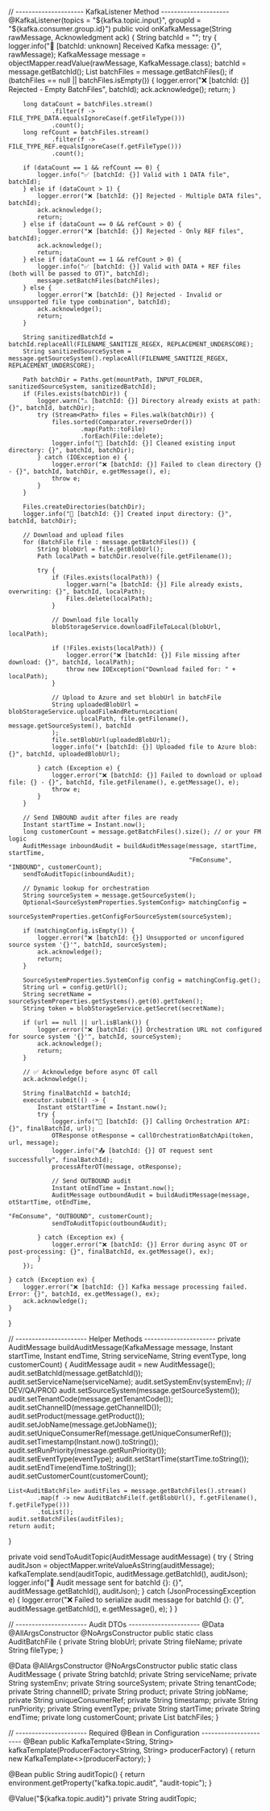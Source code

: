 // --------------------- KafkaListener Method ---------------------
@KafkaListener(topics = "${kafka.topic.input}", groupId = "${kafka.consumer.group.id}")
public void onKafkaMessage(String rawMessage, Acknowledgment ack) {
    String batchId = "";
    try {
        logger.info("📩 [batchId: unknown] Received Kafka message: {}", rawMessage);
        KafkaMessage message = objectMapper.readValue(rawMessage, KafkaMessage.class);
        batchId = message.getBatchId();
        List<BatchFile> batchFiles = message.getBatchFiles();
        if (batchFiles == null || batchFiles.isEmpty()) {
            logger.error("❌ [batchId: {}] Rejected - Empty BatchFiles", batchId);
            ack.acknowledge();
            return;
        }

        long dataCount = batchFiles.stream()
                .filter(f -> FILE_TYPE_DATA.equalsIgnoreCase(f.getFileType()))
                .count();
        long refCount = batchFiles.stream()
                .filter(f -> FILE_TYPE_REF.equalsIgnoreCase(f.getFileType()))
                .count();

        if (dataCount == 1 && refCount == 0) {
            logger.info("✅ [batchId: {}] Valid with 1 DATA file", batchId);
        } else if (dataCount > 1) {
            logger.error("❌ [batchId: {}] Rejected - Multiple DATA files", batchId);
            ack.acknowledge();
            return;
        } else if (dataCount == 0 && refCount > 0) {
            logger.error("❌ [batchId: {}] Rejected - Only REF files", batchId);
            ack.acknowledge();
            return;
        } else if (dataCount == 1 && refCount > 0) {
            logger.info("✅ [batchId: {}] Valid with DATA + REF files (both will be passed to OT)", batchId);
            message.setBatchFiles(batchFiles);
        } else {
            logger.error("❌ [batchId: {}] Rejected - Invalid or unsupported file type combination", batchId);
            ack.acknowledge();
            return;
        }

        String sanitizedBatchId = batchId.replaceAll(FILENAME_SANITIZE_REGEX, REPLACEMENT_UNDERSCORE);
        String sanitizedSourceSystem = message.getSourceSystem().replaceAll(FILENAME_SANITIZE_REGEX, REPLACEMENT_UNDERSCORE);

        Path batchDir = Paths.get(mountPath, INPUT_FOLDER, sanitizedSourceSystem, sanitizedBatchId);
        if (Files.exists(batchDir)) {
            logger.warn("⚠️ [batchId: {}] Directory already exists at path: {}", batchId, batchDir);
            try (Stream<Path> files = Files.walk(batchDir)) {
                files.sorted(Comparator.reverseOrder())
                        .map(Path::toFile)
                        .forEach(File::delete);
                logger.info("🧹 [batchId: {}] Cleaned existing input directory: {}", batchId, batchDir);
            } catch (IOException e) {
                logger.error("❌ [batchId: {}] Failed to clean directory {} - {}", batchId, batchDir, e.getMessage(), e);
                throw e;
            }
        }

        Files.createDirectories(batchDir);
        logger.info("📁 [batchId: {}] Created input directory: {}", batchId, batchDir);

        // Download and upload files
        for (BatchFile file : message.getBatchFiles()) {
            String blobUrl = file.getBlobUrl();
            Path localPath = batchDir.resolve(file.getFilename());

            try {
                if (Files.exists(localPath)) {
                    logger.warn("♻️ [batchId: {}] File already exists, overwriting: {}", batchId, localPath);
                    Files.delete(localPath);
                }

                // Download file locally
                blobStorageService.downloadFileToLocal(blobUrl, localPath);

                if (!Files.exists(localPath)) {
                    logger.error("❌ [batchId: {}] File missing after download: {}", batchId, localPath);
                    throw new IOException("Download failed for: " + localPath);
                }

                // Upload to Azure and set blobUrl in batchFile
                String uploadedBlobUrl = blobStorageService.uploadFileAndReturnLocation(
                        localPath, file.getFilename(), message.getSourceSystem(), batchId
                );
                file.setBlobUrl(uploadedBlobUrl);
                logger.info("⬆️ [batchId: {}] Uploaded file to Azure blob: {}", batchId, uploadedBlobUrl);

            } catch (Exception e) {
                logger.error("❌ [batchId: {}] Failed to download or upload file: {} - {}", batchId, file.getFilename(), e.getMessage(), e);
                throw e;
            }
        }

        // Send INBOUND audit after files are ready
        Instant startTime = Instant.now();
        long customerCount = message.getBatchFiles().size(); // or your FM logic
        AuditMessage inboundAudit = buildAuditMessage(message, startTime, startTime,
                                                      "FmConsume", "INBOUND", customerCount);
        sendToAuditTopic(inboundAudit);

        // Dynamic lookup for orchestration
        String sourceSystem = message.getSourceSystem();
        Optional<SourceSystemProperties.SystemConfig> matchingConfig =
                sourceSystemProperties.getConfigForSourceSystem(sourceSystem);

        if (matchingConfig.isEmpty()) {
            logger.error("❌ [batchId: {}] Unsupported or unconfigured source system '{}'", batchId, sourceSystem);
            ack.acknowledge();
            return;
        }

        SourceSystemProperties.SystemConfig config = matchingConfig.get();
        String url = config.getUrl();
        String secretName = sourceSystemProperties.getSystems().get(0).getToken();
        String token = blobStorageService.getSecret(secretName);

        if (url == null || url.isBlank()) {
            logger.error("❌ [batchId: {}] Orchestration URL not configured for source system '{}'", batchId, sourceSystem);
            ack.acknowledge();
            return;
        }

        // ✅ Acknowledge before async OT call
        ack.acknowledge();

        String finalBatchId = batchId;
        executor.submit(() -> {
            Instant otStartTime = Instant.now();
            try {
                logger.info("🚀 [batchId: {}] Calling Orchestration API: {}", finalBatchId, url);
                OTResponse otResponse = callOrchestrationBatchApi(token, url, message);
                logger.info("📤 [batchId: {}] OT request sent successfully", finalBatchId);
                processAfterOT(message, otResponse);

                // Send OUTBOUND audit
                Instant otEndTime = Instant.now();
                AuditMessage outboundAudit = buildAuditMessage(message, otStartTime, otEndTime,
                                                               "FmConsume", "OUTBOUND", customerCount);
                sendToAuditTopic(outboundAudit);

            } catch (Exception ex) {
                logger.error("❌ [batchId: {}] Error during async OT or post-processing: {}", finalBatchId, ex.getMessage(), ex);
            }
        });

    } catch (Exception ex) {
        logger.error("❌ [batchId: {}] Kafka message processing failed. Error: {}", batchId, ex.getMessage(), ex);
        ack.acknowledge();
    }
}

// ---------------------- Helper Methods ----------------------
private AuditMessage buildAuditMessage(KafkaMessage message,
                                       Instant startTime,
                                       Instant endTime,
                                       String serviceName,
                                       String eventType,
                                       long customerCount) {
    AuditMessage audit = new AuditMessage();
    audit.setBatchId(message.getBatchId());
    audit.setServiceName(serviceName);
    audit.setSystemEnv(systemEnv); // DEV/QA/PROD
    audit.setSourceSystem(message.getSourceSystem());
    audit.setTenantCode(message.getTenantCode());
    audit.setChannelID(message.getChannelID());
    audit.setProduct(message.getProduct());
    audit.setJobName(message.getJobName());
    audit.setUniqueConsumerRef(message.getUniqueConsumerRef());
    audit.setTimestamp(Instant.now().toString());
    audit.setRunPriority(message.getRunPriority());
    audit.setEventType(eventType);
    audit.setStartTime(startTime.toString());
    audit.setEndTime(endTime.toString());
    audit.setCustomerCount(customerCount);

    List<AuditBatchFile> auditFiles = message.getBatchFiles().stream()
            .map(f -> new AuditBatchFile(f.getBlobUrl(), f.getFilename(), f.getFileType()))
            .toList();
    audit.setBatchFiles(auditFiles);
    return audit;
}

private void sendToAuditTopic(AuditMessage auditMessage) {
    try {
        String auditJson = objectMapper.writeValueAsString(auditMessage);
        kafkaTemplate.send(auditTopic, auditMessage.getBatchId(), auditJson);
        logger.info("📣 Audit message sent for batchId {}: {}", auditMessage.getBatchId(), auditJson);
    } catch (JsonProcessingException e) {
        logger.error("❌ Failed to serialize audit message for batchId {}: {}", auditMessage.getBatchId(), e.getMessage(), e);
    }
}

// ---------------------- Audit DTOs ----------------------
@Data
@AllArgsConstructor
@NoArgsConstructor
public static class AuditBatchFile {
    private String blobUrl;
    private String fileName;
    private String fileType;
}

@Data
@AllArgsConstructor
@NoArgsConstructor
public static class AuditMessage {
    private String batchId;
    private String serviceName;
    private String systemEnv;
    private String sourceSystem;
    private String tenantCode;
    private String channelID;
    private String product;
    private String jobName;
    private String uniqueConsumerRef;
    private String timestamp;
    private String runPriority;
    private String eventType;
    private String startTime;
    private String endTime;
    private long customerCount;
    private List<AuditBatchFile> batchFiles;
}

// ---------------------- Required @Bean in Configuration ----------------------
@Bean
public KafkaTemplate<String, String> kafkaTemplate(ProducerFactory<String, String> producerFactory) {
    return new KafkaTemplate<>(producerFactory);
}

@Bean
public String auditTopic() {
    return environment.getProperty("kafka.topic.audit", "audit-topic");
}

@Value("${kafka.topic.audit}")
private String auditTopic;
